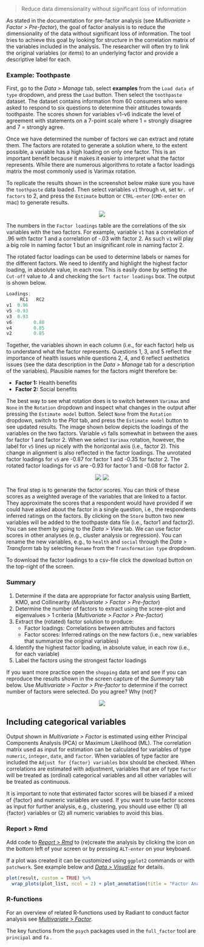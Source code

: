 > Reduce data dimensionality without significant loss of information

As stated in the documentation for pre-factor analysis (see _Multivariate > Factor > Pre-factor_), the goal of factor analysis is to reduce the dimensionality of the data without significant loss of information. The tool tries to achieve this goal by looking for structure in the correlation matrix of the variables included in the analysis. The researcher will often try to link the original variables (or _items_) to an underlying factor and provide a descriptive label for each.

### Example: Toothpaste

First, go to the _Data > Manage_ tab, select **examples** from the `Load data of type` dropdown, and press the `Load` button. Then select the `toothpaste` dataset. The dataset contains information from 60 consumers who were asked to respond to six questions to determine their attitudes towards toothpaste. The scores shown for variables v1-v6 indicate the level of agreement with statements on a 7-point scale where 1 = strongly disagree and 7 = strongly agree.

Once we have determined the number of factors we can extract and rotate them. The factors are rotated to generate a solution where, to the extent possible, a variable has a high loading on only one factor. This is an important benefit because it makes it easier to interpret what the factor represents. While there are numerous algorithms to rotate a factor loadings matrix the most commonly used is Varimax rotation.

To replicate the results shown in the screenshot below make sure you have the `toothpaste` data loaded. Then select variables `v1` through `v6`, set `Nr. of factors` to 2, and press the `Estimate` button or `CTRL-enter` (`CMD-enter` on mac) to generate results.

<p align="center"><img src="figures_multivariate/full_factor_summary.png"></p>

The numbers in the `Factor loadings` table are the correlations of the six variables with the two factors. For example, variable `v1` has a correlation of .96 with factor 1 and a correlation of -.03 with factor 2. As such `v1` will play a big role in naming factor 1 but an insignificant role in naming factor 2.

The rotated factor loadings can be used to determine labels or names for the different factors. We need to identify and highlight the highest factor loading, in absolute value, in each row. This is easily done by setting the `Cut-off` value to .4 and checking the `Sort factor loadings` box. The output is shown below.

```r
Loadings:
     RC1   RC2
v1  0.96
v5 -0.93
v3  0.93
v6        0.88
v4        0.85
v2        0.85
```

Together, the variables shown in each column (i.e., for each factor) help us to understand what the factor represents. Questions 1, 3, and 5 reflect the importance of health issues while questions 2, 4, and 6 reflect aesthetics issues (see the data description in the _Data > Manage_ tab for a description of the variables). Plausible names for the factors might therefore be:

* **Factor 1:** Health benefits
* **Factor 2:** Social benefits

The best way to see what rotation does is to switch between `Varimax` and `None` in the `Rotation` dropdown and inspect what changes in the output after pressing the `Estimate model` button. Select `None` from the `Rotation` dropdown, switch to the _Plot_ tab, and press the `Estimate model` button to see updated results. The image shown below depicts the loadings of the variables on the two factors. Variable `v5` falls somewhat in between the axes for factor 1 and factor 2. When we select `Varimax` rotation, however, the label for `v5` lines up nicely with the horizontal axis (i.e., factor 2). This change in alignment is also reflected in the factor loadings. The unrotated factor loadings for `v5` are -0.87 for factor 1 and -0.35 for factor 2. The rotated factor loadings for `v5` are -0.93 for factor 1 and -0.08 for factor 2.

<p align="center"><img src="figures_multivariate/full_factor_plot.png"> <img src="figures_multivariate/full_factor_plot_rotation.png"></p>

The final step is to generate the factor scores. You can think of these scores as a weighted average of the variables that are linked to a factor. They approximate the scores that a respondent would have provided if we could have asked about the factor in a single question, i.e., the respondents inferred ratings on the factors. By clicking on the `Store` button two new variables will be added to the toothpaste data file (i.e., factor1 and factor2). You can see them by going to the _Data > View_ tab. We can use factor scores in other analyses (e.g., cluster analysis or regression). You can rename the new variables, e.g., to `health` and `social` through the _Data > Transform_ tab by selecting `Rename` from the `Transformation type` dropdown.

To download the factor loadings to a csv-file click the download button on the top-right of the screen.

### Summary

1. Determine if the data are appropriate for factor analysis using Bartlett, KMO, and Collinearity (_Multivariate > Factor > Pre-factor_)
2. Determine the number of factors to extract using the scree-plot and eigenvalues > 1 criteria (_Multivariate > Factor > Pre-factor_)
3. Extract the (rotated) factor solution to produce:
	- Factor loadings: Correlations between attributes and factors
	- Factor scores: Inferred ratings on the new factors (i.e., new variables that summarize the original variables)
5. Identify the highest factor loading, in absolute value, in each row (i.e., for each variable)
4. Label the factors using the strongest factor loadings

If you want more practice open the `shopping` data set and see if you can reproduce the results shown in the screen capture of the _Summary_ tab below. Use _Multivariate > Factor > Pre-factor_ to determine if the correct number of factors were selected. Do you agree? Why (not)?

<p align="center"><img src="figures_multivariate/full_factor_summary_shopping.png"></p>

## Including categorical variables

Output shown in _Multivariate > Factor_ is estimated using either Principal Components Analysis (PCA) or Maximum Likelihood (ML). The correlation matrix used as input for estimation can be calculated for variables of type `numeric`, `integer`, `date`, and `factor`. When variables of type factor are included the `Adjust for {factor} variables` box should be checked. When correlations are estimated with adjustment, variables that are of type `factor` will be treated as (ordinal) categorical variables and all other variables will be treated as continuous.

It is important to note that estimated factor scores will be biased if a mixed of {factor} and numeric variables are used. If you want to use factor scores as input for further analysis, e.g., clustering, you should use either (1) all {factor} variables or (2) all numeric variables to avoid this bias.

### Report > Rmd

Add code to <a href="https://radiant-rstats.github.io/docs/data/report_rmd.html" target="_blank">_Report > Rmd_</a> to (re)create the analysis by clicking the <i title="report results" class="fa fa-edit"></i> icon on the bottom left of your screen or by pressing `ALT-enter` on your keyboard. 

If a plot was created it can be customized using `ggplot2` commands or with `patchwork`. See example below and <a href="https://radiant-rstats.github.io/docs/data/visualize.html" target="_blank">_Data > Visualize_</a> for details.

```r
plot(result, custom = TRUE) %>%
  wrap_plots(plot_list, ncol = 2) + plot_annotation(title = "Factor Analysis")
```

### R-functions

For an overview of related R-functions used by Radiant to conduct factor analysis see <a href = "https://radiant-rstats.github.io/radiant.multivariate/reference/index.html#section-multivariate-factor" target="_blank">_Multivariate > Factor_</a>.

The key functions from the `psych` packages used in the `full_factor` tool are `principal` and `fa` . 
